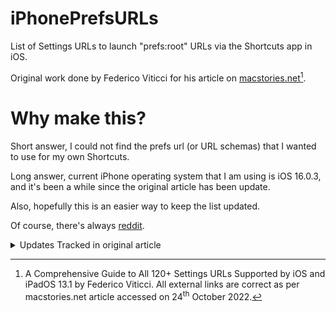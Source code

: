 # iPhonePrefsURLs
List of Settings URLs to launch "prefs:root" URLs via the Shortcuts app in iOS.

Original work done by Federico Viticci for his article on [macstories.net](https://www.macstories.net/ios/a-comprehensive-guide-to-all-120-settings-urls-supported-by-ios-and-ipados-13-1/)[^note].

[^note]:
    A Comprehensive Guide to All 120+ Settings URLs Supported by iOS and iPadOS 13.1 by Federico Viticci.
    All external links are correct as per macstories.net article accessed on 24<sup>th</sup> October 2022.

# Why make this?

Short answer, I could not find the prefs url (or URL schemas) that I wanted to use for my own Shortcuts.

Long answer, current iPhone operating system that I am using is iOS 16.0.3, and it's been a while since the original article has been update.

Also, hopefully this is an easier way to keep the list updated.

Of course, there's always [reddit](https://www.reddit.com/r/shortcuts/).

<details>
<summary>Updates Tracked in original article</summary>

## Updates Tracked in original article
    
**October 1, 2019**
- Added URLs for Cellular ⇾ Cellular Data Options and Accessibility ⇾ Display & Text Size (thanks, [Konstantin](https://twitter.com/chronos1121/status/1179060620567678979))
- Fixed Phone URL
- Removed unsupported Podcasts URL
- As reported by Reddit user ‘PuyoPuyoPrisoner’, it is possible to jump directly to a third-party app’s Settings page by using its Bundle ID.
  - Instructions [in this Reddit comment](https://www.reddit.com/r/shortcuts/comments/dbuuhn/comment/f243s2d/?context=1). 
  - For example, you could access the Adobe Lightroom page in Settings via `prefs:root=com.adobe.lrmobilephone` (thanks, [samesimilar](https://twitter.com/samesimilar/status/1179068313000906752))
- Added URL for Passwords & Accounts page (thanks, [Darius](https://twitter.com/_dardarbinks/status/1179105685881184256))

**October 5, 2019**
- Added URLs for Passwords & Accounts ⇾ Fetch New Data and Passwords & Accounts ⇾ Add Account (thanks, [Jeremy](https://twitter.com/jeremyalmc/status/1179517501882982401)).

**December 20, 2019**
- Added URLs for Text Replacement, One Handed Keyboard, and TV settings (thanks to [Launcher](https://apps.apple.com/us/app/launcher-with-multiple-widgets/id905099592)'s developer Greg Gardner).

**April 21, 2020**
- Added URL for Settings ⇾ General ⇾ Keyboard ⇾ Hardware Keyboard (thanks, Phil).
  - This is best used as a widget shortcut to quickly adjust the Magic Keyboard’s brightness level. 
  - You can find the shortcut [here](https://www.icloud.com/shortcuts/04e678a485f348359ad62c9b3ef2579b).
- Added URL for Safari ⇾ Clear History and Data (thanks, Odenwald).
- Added URL for Safari ⇾ Advanced (thanks, [Bill](https://twitter.com/flooie/status/1246975086722191360)).
- Updated "Open Settings" shortcut with latest additions.
  - Download the shortcut [here](https://www.icloud.com/shortcuts/b5e7623e0baf4d55a6baf52c8439cf7e).

**September 23, 2020**
- Revised structure for Mail ⇾ Accounts URLs based on iOS 14
- Added URLs for Privacy ⇾ Analytics & Improvements and Privacy ⇾ Apple Advertising (thanks, Ethan)
- Added new Passwords URL (thanks, [Ricky](https://twitter.com/rmondello/status/1308496144482271232))

**November 3, 2020**
- Added URL for VPN ⇾ DNS (thanks, [Graham](https://twitter.com/grahamrose/status/1316555547781541889))

</details>
